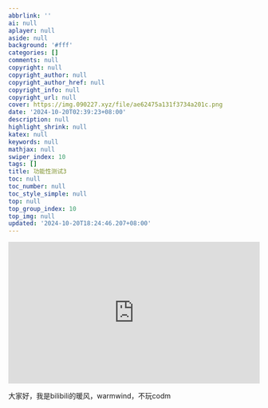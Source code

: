 ```yaml
---
abbrlink: ''
ai: null
aplayer: null
aside: null
background: '#fff'
categories: []
comments: null
copyright: null
copyright_author: null
copyright_author_href: null
copyright_info: null
copyright_url: null
cover: https://img.090227.xyz/file/ae62475a131f3734a201c.png
date: '2024-10-20T02:39:23+08:00'
description: null
highlight_shrink: null
katex: null
keywords: null
mathjax: null
swiper_index: 10
tags: []
title: 功能性测试3
toc: null
toc_number: null
toc_style_simple: null
top: null
top_group_index: 10
top_img: null
updated: '2024-10-20T18:24:46.207+08:00'
---
```

<div class="video-container">
<iframe src="https://player.bilibili.com/player.html?isOutside=true&aid=447007078&bvid=BV1bj411z7ya&cid=1228227257&p=1" scrolling="no" border="0" frameborder="no" framespacing="0" allowfullscreen="true"></iframe>
</div>

<style>
.video-container {
    position: relative;
    width: 100%;
    padding-top: 56.25%; /* 16:9 aspect ratio (height/width = 9/16 * 100%) */
}

.video-container iframe {
    position: absolute;
    top: 0;
    left: 0;
    width: 100%;
    height: 100%;
}
</style>

大家好，我是bilibili的暖风，warmwind，不玩codm
